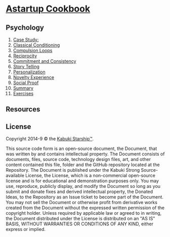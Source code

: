 # [Astartup Cookbook](../readme.md)

## Psychology

1. [Case Study:](./case_study.md)
1. [Classical Conditioning](./classical_conditioning.md)
1. [Compulsion Loops](./compulsion_loops.md)
1. [Reciprocity](./reciprocity.md)
1. [Commitment and Consistency](./commitment_and_consistency.md)
1. [Story Telling](./story_telling.md)
1. [Personalization](./personalization.md)
1. [Novelty Experience](./novelty_experience.md)
1. [Social Proof](./social_proof.md)
1. [Summary](./summary.md)
1. [Exercises](./exercises.md)

## Resources

[1]: http://onlinelibrary.wiley.com/doi/10.1111/j.1559-1816.2002.tb00216.x/abstract
[2]: https://www.amazon.com/Influence-Psychology-Persuasion-Business-Essentials/dp/006124189X
[3]: http://www.ucl.ac.uk/news/news-articles/news-releases-archive/newlearning

## License

Copyright 2014-9 © the [Kabuki Starship™](https://kabukistarship.com).

This source code form is an open-source document, the Document, that was written by and contains intellectual property. The Document consists of documents, files, source code, technology design files, art, and other content contained this file, folder and the GitHub repository located at the Repository. The Document is published under the Kabuki Strong Source-available License, the License, which is a non-commercial open-source license and is for educational and demonstration purposes only. You may use, reproduce, publicly display, and modify the Document so long as you submit and donate fixes and derived intellectual property, the Donated Ideas, to the Repository as an Issue ticket to become part of the Document. You may not sell the Document or otherwise profit from derivative works created from the Document without the expressed written permission of the copyright holder. Unless required by applicable law or agreed to in writing, the Document distributed under the License is distributed on an "AS IS" BASIS, WITHOUT WARRANTIES OR CONDITIONS OF ANY KIND, either express or implied.

